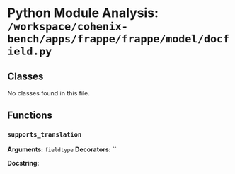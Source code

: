 # Python Module Analysis: `/workspace/cohenix-bench/apps/frappe/frappe/model/docfield.py`

## Classes

No classes found in this file.


## Functions

### `supports_translation`
**Arguments:** `fieldtype`
**Decorators:** ``

**Docstring:**
```

```

